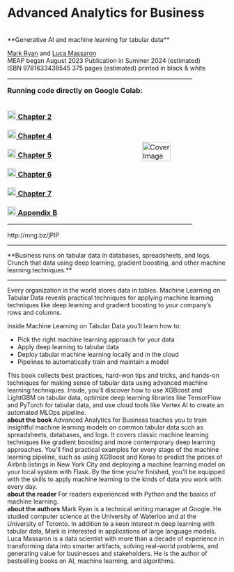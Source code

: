 # Advanced Analytics for Business 
<BR> 
**Generative AI and machine learning for tabular data**
<BR>

[Mark Ryan](https://www.linkedin.com/in/mark-ryan-31826743/) and [Luca Massaron](https://www.linkedin.com/in/lmassaron/)<BR>
MEAP began August 2023  Publication in Summer 2024 (estimated)<BR>
ISBN 9781633438545  375 pages (estimated)  printed in black & white <BR>
<table>
  <tr>
    <td style="border: none; padding: 0; vertical-align: top;">
      <P>
      <B>Running code directly on Google Colab:
      <P><BR>
      <a href="https://colab.research.google.com/github/lmassaron/ml_4_tabular_code/blob/main/chapter_02/chapter_02.ipynb">
        <img src="https://colab.research.google.com/assets/colab-badge.svg" alt="Colab Badge" height="20" />
        Chapter 2
      </a>
      <BR><BR>
      <a href="https://colab.research.google.com/github/lmassaron/ml_4_tabular_code/blob/main/chapter_04/chapter_04.ipynb">
        <img src="https://colab.research.google.com/assets/colab-badge.svg" alt="Colab Badge" height="20" />
        Chapter 4
      </a>
      <BR><BR>
      <a href="https://colab.research.google.com/github/lmassaron/ml_4_tabular_code/blob/main/chapter_05/chapter_05.ipynb">
        <img src="https://colab.research.google.com/assets/colab-badge.svg" alt="Colab Badge" height="20" />
        Chapter 5
      </a>
      <BR><BR>
      <a href="https://colab.research.google.com/github/lmassaron/ml_4_tabular_code/blob/main/chapter_06/chapter_06.ipynb">
        <img src="https://colab.research.google.com/assets/colab-badge.svg" alt="Colab Badge" height="20" />
        Chapter 6
      </a>
      <BR><BR>
      <a href="https://colab.research.google.com/github/lmassaron/ml_4_tabular_code/blob/main/chapter_07/chapter_07.ipynb">
        <img src="https://colab.research.google.com/assets/colab-badge.svg" alt="Colab Badge" height="20" />
        Chapter 7
      </a>
      <BR><BR>
      <a href="https://colab.research.google.com/github/lmassaron/ml_4_tabular_code/blob/main/appendix_b/appendix_b.ipynb">
        <img src="https://colab.research.google.com/assets/colab-badge.svg" alt="Colab Badge" height="20" />
        Appendix B
      </a>
    </td>
    <td style="border: none; padding: 0;">
      <A href="http://mng.bz/jPlP">
        <IMG src="./cover.jpg" alt="Cover Image" width="75%" />
      </A>
    </td>
  </tr>
</table>
http://mng.bz/jPlP
<HR>
**Business runs on tabular data in databases, spreadsheets, and logs. Crunch that data using deep learning, gradient boosting, and other machine learning techniques.**
<HR>

Every organization in the world stores data in tables. Machine Learning on Tabular Data reveals practical techniques for applying machine learning techniques like deep learning and gradient boosting to your company’s rows and columns.

Inside Machine Learning on Tabular Data you’ll learn how to:

* Pick the right machine learning approach for your data
* Apply deep learning to tabular data
* Deploy tabular machine learning locally and in the cloud
* Pipelines to automatically train and maintain a model

This book collects best practices, hard-won tips and tricks, and hands-on techniques for making sense of tabular data using advanced machine learning techniques. Inside, you’ll discover how to use XGBoost and LightGBM on tabular data, optimize deep learning libraries like TensorFlow and PyTorch for tabular data, and use cloud tools like Vertex AI to create an automated MLOps pipeline.
<BR>
**about the book**
Advanced Analytics for Business teaches you to train insightful machine learning models on common tabular data such as spreadsheets, databases, and logs. It covers classic machine learning techniques like gradient boosting and more contemporary deep learning approaches. You’ll find practical examples for every stage of the machine learning pipeline, such as using XGBoost and Keras to predict the prices of Airbnb listings in New York City and deploying a machine learning model on your local system with Flask. By the time you’re finished, you’ll be equipped with the skills to apply machine learning to the kinds of data you work with every day.
<BR>
**about the reader**
For readers experienced with Python and the basics of machine learning.
<BR>
**about the authors**
Mark Ryan is a technical writing manager at Google. He studied computer science at the University of Waterloo and at the University of Toronto. In addition to a keen interest in deep learning with tabular data, Mark is interested in applications of large language models.
<BR>
Luca Massaron is a data scientist with more than a decade of experience in transforming data into smarter artifacts, solving real-world problems, and generating value for businesses and stakeholders. He is the author of bestselling books on AI, machine learning, and algorithms.
